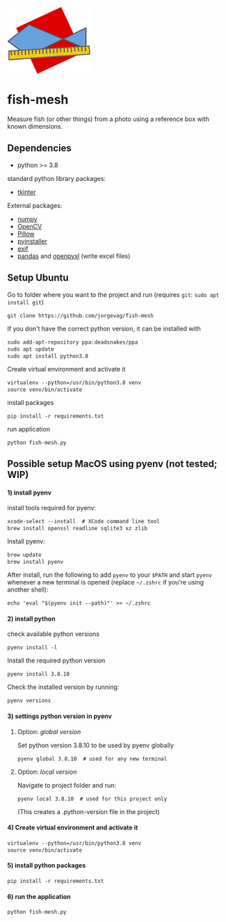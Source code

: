 ![](fish-mesh.png)

fish-mesh
=========
Measure fish (or other things) from a photo using a reference box with known dimensions.

Dependencies
------------
* python >= 3.8

standard python library packages:
* [tkinter](https://docs.python.org/3/library/tk.html)

External packages:
* [numpy](https://numpy.org/)
* [OpenCV](https://docs.opencv.org/4.5.3/)
* [Pillow](https://python-pillow.org/)
* [pyinstaller](https://github.com/pyinstaller/pyinstaller)
* [exif](https://gitlab.com/TNThieding/exif)
* [pandas](https://pandas.pydata.org/docs/)
  and [openpyxl](https://openpyxl.readthedocs.io/en/stable/) (write excel files)

Setup Ubuntu
------------
Go to folder where you want to the project and run (requires `git`: `sudo apt install git`)
```
git clone https://github.com/jorgevag/fish-mesh
```

If you don't have the correct python version, it can be installed with
```
sudo add-apt-repository ppa:deadsnakes/ppa
sudo apt update
sudo apt install python3.8
```

Create virtual environment and activate it
```
virtualenv --python=/usr/bin/python3.8 venv
source venv/bin/activate
```
install packages
```
pip install -r requirements.txt
```
run application
```
python fish-mesh.py
```

Possible setup MacOS using pyenv (not tested; WIP)
---------------------------------------------------
#### 1) install pyenv
install tools required for pyenv:
```
xcode-select --install  # XCode command line tool
brew install openssl readline sqlite3 xz zlib
```

Install pyenv:
```
brew update
brew install pyenv
```
After install, run the following to add `pyenv` to your
`$PATH` and start `pyenv` whenever a new terminal is opened
(replace  `~/.zshrc`  if you're using another shell):
```
echo 'eval "$(pyenv init --path)"' >> ~/.zshrc
```
#### 2) install python
check available python versions
```
pyenv install -l
```

Install the required python version
```
pyenv install 3.8.10
```
Check the installed version by running:
```
pyenv versions
```

#### 3) settings python version in pyenv
1. Option: *global version*
   
     Set python version 3.8.10 to be used by pyenv globally
     ```
     pyenv global 3.8.10  # used for any new terminal
     ```
2. Option: *local version*
   
   Navigate to project folder and run:
   ```
   pyenv local 3.8.10  # used for this project only
   ```
   (This creates a .python-version file in the project)
#### 4) Create virtual environment and activate it
```
virtualenv --python=/usr/bin/python3.8 venv
source venv/bin/activate
```
#### 5) install python packages
```
pip install -r requirements.txt
```
#### 6) run the application
```
python fish-mesh.py
```
